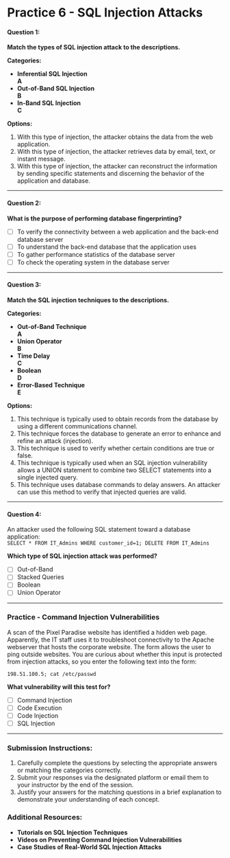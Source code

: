 
# **Practice 6 - SQL Injection Attacks**

#### **Question 1:**  
**Match the types of SQL injection attack to the descriptions.**

**Categories:**

- **Inferential SQL Injection**  
  **A**  
- **Out-of-Band SQL Injection**  
  **B**  
- **In-Band SQL Injection**  
  **C**  

**Options:**

1. With this type of injection, the attacker obtains the data from the web application.
2. With this type of injection, the attacker retrieves data by email, text, or instant message.
3. With this type of injection, the attacker can reconstruct the information by sending specific statements and discerning the behavior of the application and database.

---

#### **Question 2:**  
**What is the purpose of performing database fingerprinting?**  

- [ ] To verify the connectivity between a web application and the back-end database server  
- [ ] To understand the back-end database that the application uses  
- [ ] To gather performance statistics of the database server  
- [ ] To check the operating system in the database server  

---

#### **Question 3:**  
**Match the SQL injection techniques to the descriptions.**

**Categories:**

- **Out-of-Band Technique**  
  **A**  
- **Union Operator**  
  **B**  
- **Time Delay**  
  **C**  
- **Boolean**  
  **D**  
- **Error-Based Technique**  
  **E**  

**Options:**

1. This technique is typically used to obtain records from the database by using a different communications channel.
2. This technique forces the database to generate an error to enhance and refine an attack (injection).
3. This technique is used to verify whether certain conditions are true or false.
4. This technique is typically used when an SQL injection vulnerability allows a UNION statement to combine two SELECT statements into a single injected query.
5. This technique uses database commands to delay answers. An attacker can use this method to verify that injected queries are valid.

---

#### **Question 4:**  
An attacker used the following SQL statement toward a database application:  
`SELECT * FROM IT_Admins WHERE customer_id=1; DELETE FROM IT_Admins`

**Which type of SQL injection attack was performed?**

- [ ] Out-of-Band  
- [ ] Stacked Queries  
- [ ] Boolean  
- [ ] Union Operator  

---

### **Practice - Command Injection Vulnerabilities**

A scan of the Pixel Paradise website has identified a hidden web page. Apparently, the IT staff uses it to troubleshoot connectivity to the Apache webserver that hosts the corporate website. The form allows the user to ping outside websites. You are curious about whether this input is protected from injection attacks, so you enter the following text into the form:

`198.51.100.5; cat /etc/passwd`

**What vulnerability will this test for?**

- [ ] Command Injection  
- [ ] Code Execution  
- [ ] Code Injection  
- [ ] SQL Injection  

---

### **Submission Instructions:**
1. Carefully complete the questions by selecting the appropriate answers or matching the categories correctly.
2. Submit your responses via the designated platform or email them to your instructor by the end of the session.
3. Justify your answers for the matching questions in a brief explanation to demonstrate your understanding of each concept.

### **Additional Resources:**
- **Tutorials on SQL Injection Techniques**
- **Videos on Preventing Command Injection Vulnerabilities**
- **Case Studies of Real-World SQL Injection Attacks**

